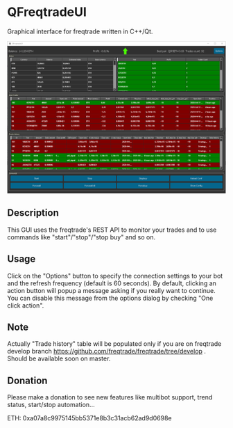 # QFreqtradeUI
Graphical interface for freqtrade written in C++/Qt.

![Screenshot](https://github.com/orkblutt/QFreqtradeUI/blob/master/freqtradeUI.png)

## Description

This GUI uses the freqtrade's REST API to monitor your trades and to use commands like "start"/"stop"/"stop buy" and so on.

## Usage

Click on the "Options" button to specify the connection settings to your bot and the refresh frequency (default is 60 seconds).
By default, clicking an action button will popup a message asking if you really want to continue. You can disable this message from the options dialog by checking "One click action".

## Note

Actually "Trade history" table will be populated only if you are on freqtrade develop branch  https://github.com/freqtrade/freqtrade/tree/develop . Should be available soon on master.

## Donation

Please make a donation to see new features like multibot support, trend status, start/stop automation...

ETH: 0xa07a8c9975145bb5371e8b3c31acb62ad9d0698e
